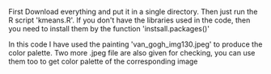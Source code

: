 First Download everything and put it in a single directory.
Then just run the R script 'kmeans.R'. If you don't have the libraries used in the code, then you need to install them by the function 'instsall.packages()'

In this code I have used the painting 'van_gogh_img130.jpeg' to produce the color palette. Two more .jpeg file are also given for checking, you can use them too 
to get color palette of the corresponding image
